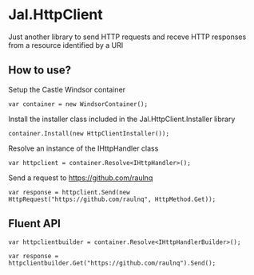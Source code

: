 # Jal.HttpClient
Just another library to send HTTP requests and receve HTTP responses from a resource identified by a URI

## How to use?

Setup the Castle Windsor container

    var container = new WindsorContainer();
	
Install the installer class included in the Jal.HttpClient.Installer library

    container.Install(new HttpClientInstaller());
				
Resolve an instance of the IHttpHandler class

    var httpclient = container.Resolve<IHttpHandler>();
	
Send a request to https://github.com/raulnq

    var response = httpclient.Send(new HttpRequest("https://github.com/raulnq", HttpMethod.Get));
    
 ## Fluent API
 
    var httpclientbuilder = container.Resolve<IHttpHandlerBuilder>();

    var response = httpclientbuilder.Get("https://github.com/raulnq").Send();
